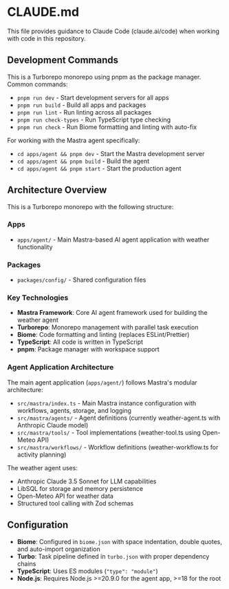# CLAUDE.md

This file provides guidance to Claude Code (claude.ai/code) when working with code in this repository.

## Development Commands

This is a Turborepo monorepo using pnpm as the package manager. Common commands:

- `pnpm run dev` - Start development servers for all apps
- `pnpm run build` - Build all apps and packages 
- `pnpm run lint` - Run linting across all packages
- `pnpm run check-types` - Run TypeScript type checking
- `pnpm run check` - Run Biome formatting and linting with auto-fix

For working with the Mastra agent specifically:
- `cd apps/agent && pnpm dev` - Start the Mastra development server
- `cd apps/agent && pnpm build` - Build the agent
- `cd apps/agent && pnpm start` - Start the production agent

## Architecture Overview

This is a Turborepo monorepo with the following structure:

### Apps
- `apps/agent/` - Main Mastra-based AI agent application with weather functionality

### Packages  
- `packages/config/` - Shared configuration files

### Key Technologies
- **Mastra Framework**: Core AI agent framework used for building the weather agent
- **Turborepo**: Monorepo management with parallel task execution
- **Biome**: Code formatting and linting (replaces ESLint/Prettier)
- **TypeScript**: All code is written in TypeScript
- **pnpm**: Package manager with workspace support

### Agent Application Architecture

The main agent application (`apps/agent/`) follows Mastra's modular architecture:

- `src/mastra/index.ts` - Main Mastra instance configuration with workflows, agents, storage, and logging
- `src/mastra/agents/` - Agent definitions (currently weather-agent.ts with Anthropic Claude model)
- `src/mastra/tools/` - Tool implementations (weather-tool.ts using Open-Meteo API)
- `src/mastra/workflows/` - Workflow definitions (weather-workflow.ts for activity planning)

The weather agent uses:
- Anthropic Claude 3.5 Sonnet for LLM capabilities
- LibSQL for storage and memory persistence 
- Open-Meteo API for weather data
- Structured tool calling with Zod schemas

## Configuration

- **Biome**: Configured in `biome.json` with space indentation, double quotes, and auto-import organization
- **Turbo**: Task pipeline defined in `turbo.json` with proper dependency chains
- **TypeScript**: Uses ES modules (`"type": "module"`)
- **Node.js**: Requires Node.js >=20.9.0 for the agent app, >=18 for the root